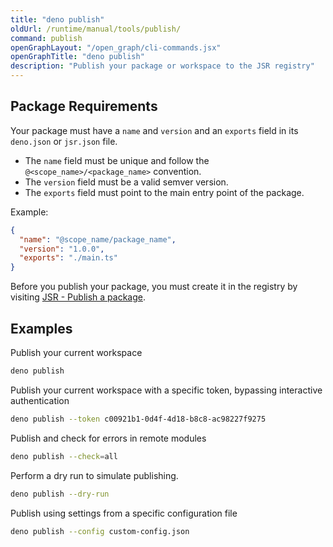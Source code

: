 ```yaml
---
title: "deno publish"
oldUrl: /runtime/manual/tools/publish/
command: publish
openGraphLayout: "/open_graph/cli-commands.jsx"
openGraphTitle: "deno publish"
description: "Publish your package or workspace to the JSR registry"
---
```


## Package Requirements

Your package must have a `name` and `version` and an `exports` field in its
`deno.json` or `jsr.json` file.

- The `name` field must be unique and follow the `@<scope_name>/<package_name>`
  convention.
- The `version` field must be a valid semver version.
- The `exports` field must point to the main entry point of the package.

Example:

```json title="deno.json"
{
  "name": "@scope_name/package_name",
  "version": "1.0.0",
  "exports": "./main.ts"
}
```

Before you publish your package, you must create it in the registry by visiting
[JSR - Publish a package](https://jsr.io/new).

## Examples

Publish your current workspace

```bash
deno publish
```

Publish your current workspace with a specific token, bypassing interactive
authentication

```bash
deno publish --token c00921b1-0d4f-4d18-b8c8-ac98227f9275
```

Publish and check for errors in remote modules

```bash
deno publish --check=all
```

Perform a dry run to simulate publishing.

```bash
deno publish --dry-run
```

Publish using settings from a specific configuration file

```bash
deno publish --config custom-config.json
```
